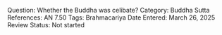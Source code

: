 Question: Whether the Buddha was celibate?
Category: Buddha
Sutta References: AN 7.50
Tags: Brahmacariya
Date Entered: March 26, 2025
Review Status: Not started